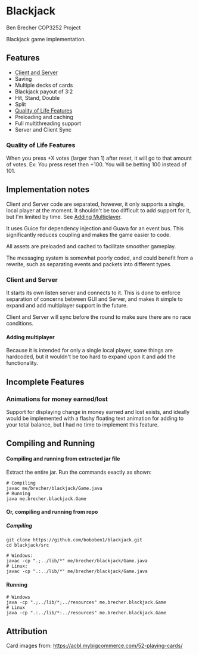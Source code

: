 # Blackjack


Ben Brecher
COP3252 Project

Blackjack game implementation.

## Features

* [Client and Server](#client-and-server)
* Saving
* Multiple decks of cards
* Blackjack payout of 3:2
* Hit, Stand, Double
* Split
* [Quality of Life Features](#quality-of-life-features)
* Preloading and caching
* Full multithreading support
* Server and Client Sync


### Quality of Life Features

When you press +X votes (larger than 1) after reset, it will go to that amount of votes.
Ex: You press reset then +100. You will be betting 100 instead of 101.

## Implementation notes

Client and Server code are separated, however, it only supports a single, local player at the moment. It shouldn't be
too difficult to add support for it, but I'm limited by time. See [Adding Multiplayer](#adding-multiplayer).

It uses Guice for dependency injection and Guava for an event bus. This significantly reduces coupling and makes the game
easier to code.

All assets are preloaded and cached to facilitate smoother gameplay.

The messaging system is somewhat poorly coded, and could benefit from a rewrite, such as separating events and packets
into different types.


### Client and Server

It starts its own listen server and connects to it. This is done to enforce separation of concerns between GUI and Server,
and makes it simple to expand and add multiplayer support in the future.

Client and Server will sync before the round to make sure there are no race conditions.

#### Adding multiplayer

Because it is intended for only a single local player, some things are hardcoded, but it wouldn't be too hard to 
expand upon it and add the functionality.


## Incomplete Features

### Animations for money earned/lost
Support for displaying change in money earned and lost exists, and ideally would be implemented with a flashy floating 
text animation for adding to your total balance, but I had no time to implement this feature.

## Compiling and Running


#### Compiling and running from extracted jar file

Extract the entire jar.
Run the commands exactly as shown:

```shell
# Compiling
javac me/brecher/blackjack/Game.java
# Running
java me.brecher.blackjack.Game
```

#### Or, compiling and running from repo

##### Compiling
```shell
git clone https://github.com/boboben1/blackjack.git
cd blackjack/src

# Windows:
javac -cp ".;../lib/*" me/brecher/blackjack/Game.java
# Linux:
javac -cp ".:../lib/*" me/brecher/blackjack/Game.java
```

#### Running

```shell
# Windows
java -cp ".;../lib/*;../resources" me.brecher.blackjack.Game
# Linux
java -cp ".:../lib/*:../resources" me.brecher.blackjack.Game
```

## Attribution

Card images from:
https://acbl.mybigcommerce.com/52-playing-cards/